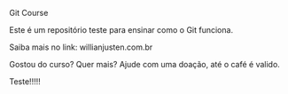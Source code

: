 Git Course

Este é um repositório teste para ensinar como o Git funciona.

Saiba mais no link: willianjusten.com.br

Gostou do curso? Quer mais? Ajude com uma doação, até o café é valido.

Teste!!!!!
